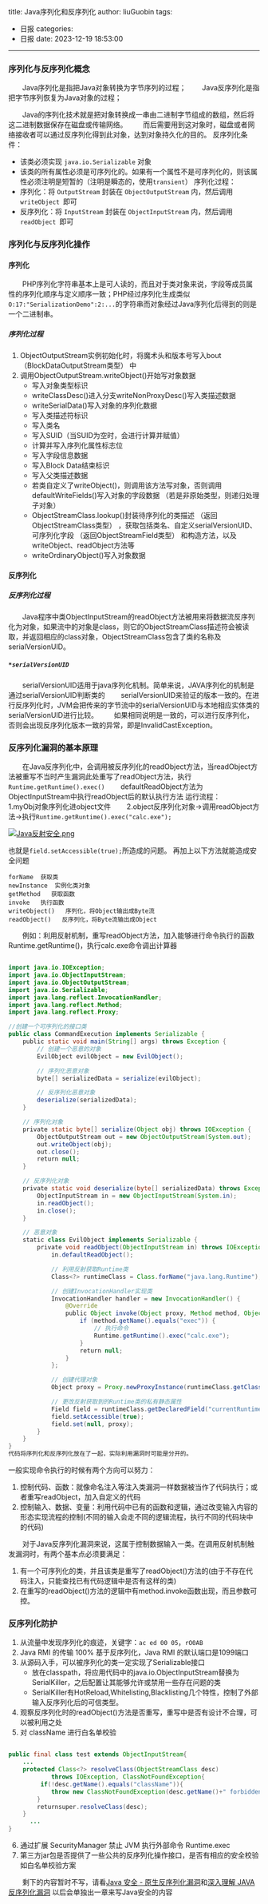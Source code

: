title: Java序列化和反序列化
author: liuGuobin
tags:
  - 日报
categories:
  - 日报
date: 2023-12-19 18:53:00
---
### 序列化与反序列化概念
  Java序列化是指把Java对象转换为字节序列的过程；
  Java反序列化是指把字节序列恢复为Java对象的过程；

  Java的序列化技术就是把对象转换成一串由二进制字节组成的数组，然后将这二进制数据保存在磁盘或传输网络。
  而后需要用到这对象时，磁盘或者网络接收者可以通过反序列化得到此对象，达到对象持久化的目的。
反序列化条件：
- 该类必须实现 `java.io.Serializable` 对象
- 该类的所有属性必须是可序列化的。如果有一个属性不是可序列化的，则该属性必须注明是短暂的（注明是瞬态的，使用`transient`）
序列化过程：
- 序列化：将 `OutputStream` 封装在 `ObjectOutputStream` 内，然后调用 `writeObject `即可
- 反序列化：将 `InputStream` 封装在 `ObjectInputStream` 内，然后调用 `readObject `即可

### 序列化与反序列化操作
#### 序列化
  PHP序列化字符串基本上是可人读的，而且对于类对象来说，字段等成员属性的序列化顺序与定义顺序一致；PHP经过序列化生成类似`O:17:"SerializationDemo":2:...`的字符串而对象经过Java序列化后得到的则是一个二进制串。
##### 序列化过程
1. ObjectOutputStream实例初始化时，将魔术头和版本号写入bout （BlockDataOutputStream类型） 中
2. 调用ObjectOutputStream.writeObject()开始写对象数据
	- 写入对象类型标识
	- writeClassDesc()进入分支writeNonProxyDesc()写入类描述数据
	- writeSerialData()写入对象的序列化数据
	- 写入类描述符标识
	- 写入类名
	- 写入SUID（当SUID为空时，会进行计算并赋值）
	- 计算并写入序列化属性标志位
	- 写入字段信息数据
	- 写入Block Data结束标识
	- 写入父类描述数据
	- 若类自定义了writeObject()，则调用该方法写对象，否则调用defaultWriteFields()写入对象的字段数据 （若是非原始类型，则递归处理子对象）
	- ObjectStreamClass.lookup()封装待序列化的类描述 （返回ObjectStreamClass类型） ，获取包括类名、自定义serialVersionUID、可序列化字段 （返回ObjectStreamField类型） 和构造方法，以及writeObject、readObject方法等
	- writeOrdinaryObject()写入对象数据

#### 反序列化
##### 反序列化过程
  Java程序中类ObjectInputStream的readObject方法被用来将数据流反序列化为对象，如果流中的对象是class，则它的ObjectStreamClass描述符会被读取，并返回相应的class对象，ObjectStreamClass包含了类的名称及serialVersionUID。

##### `*serialVersionUID`
  serialVersionUID适用于java序列化机制。简单来说，JAVA序列化的机制是通过serialVersionUID判断类的
  serialVersionUID来验证的版本一致的。在进行反序列化时，JVM会把传来的字节流中的serialVersionUID与本地相应实体类的serialVersionUID进行比较。
  如果相同说明是一致的，可以进行反序列化，否则会出现反序列化版本一致的异常，即是InvalidCastException。

### 反序列化漏洞的基本原理
  在Java反序列化中，会调用被反序列化的readObject方法，当readObject方法被重写不当时产生漏洞此处重写了readObject方法，执行`Runtime.getRuntime().exec()`
  defaultReadObject方法为ObjectInputStream中执行readObject后的默认执行方法
运行流程：
  1.myObj对象序列化进object文件
  2.object反序列化对象->调用readObject方法->执行`Runtime.getRuntime().exec("calc.exe");`


<a href="https://smms.app/image/lV8EkChBzjDSPUs" target="_blank"><img src="https://s2.loli.net/2023/12/20/lV8EkChBzjDSPUs.jpg" alt="Java反射安全.png"></a>

也就是`field.setAccessible(true);`所造成的问题。
再加上以下方法就能造成安全问题
```
forName  获取类
newInstance  实例化类对象
getMethod   获取函数
invoke   执行函数
writeObject()   序列化，将Object输出成Byte流
readObject()   反序列化，将Byte流输出成Object
```
  例如：利用反射机制，重写readObject方法，加入能够进行命令执行的函数Runtime.getRuntime()，执行calc.exe命令调出计算器

```Java

import java.io.IOException;
import java.io.ObjectInputStream;
import java.io.ObjectOutputStream;
import java.io.Serializable;
import java.lang.reflect.InvocationHandler;
import java.lang.reflect.Method;
import java.lang.reflect.Proxy;

//创建一个可序列化的接口类
public class CommandExecution implements Serializable {
    public static void main(String[] args) throws Exception {
        // 创建一个恶意的对象
        EvilObject evilObject = new EvilObject();

        // 序列化恶意对象
        byte[] serializedData = serialize(evilObject);

        // 反序列化恶意对象
        deserialize(serializedData);
    }

    // 序列化对象
    private static byte[] serialize(Object obj) throws IOException {
        ObjectOutputStream out = new ObjectOutputStream(System.out);
        out.writeObject(obj);
        out.close();
        return null;
    }

    // 反序列化对象
    private static void deserialize(byte[] serializedData) throws Exception {
        ObjectInputStream in = new ObjectInputStream(System.in);
        in.readObject();
        in.close();
    }

    // 恶意对象
    static class EvilObject implements Serializable {
        private void readObject(ObjectInputStream in) throws IOException, ClassNotFoundException {
            in.defaultReadObject();

            // 利用反射获取Runtime类
            Class<?> runtimeClass = Class.forName("java.lang.Runtime");

            // 创建InvocationHandler实现类
            InvocationHandler handler = new InvocationHandler() {
                @Override
                public Object invoke(Object proxy, Method method, Object[] args) throws Throwable {
                    if (method.getName().equals("exec")) {
                        // 执行命令
                        Runtime.getRuntime().exec("calc.exe");
                    }
                    return null;
                }
            };

            // 创建代理对象
            Object proxy = Proxy.newProxyInstance(runtimeClass.getClassLoader(), new Class<?>[]{runtimeClass}, handler);

            // 更改反射获取到的Runtime类的私有静态属性
            Field field = runtimeClass.getDeclaredField("currentRuntime");
            field.setAccessible(true);
            field.set(null, proxy);
        }
    }
}
代码将序列化和反序列化放在了一起，实际利用漏洞时可能是分开的。
```

一般实现命令执行的时候有两个方向可以努力：

1. 控制代码、函数：就像命名注入等注入类漏洞一样数据被当作了代码执行；或者重写readObject，加入自定义的代码
2. 控制输入、数据、变量：利用代码中已有的函数和逻辑，通过改变输入内容的形态实现流程的控制(不同的输入会走不同的逻辑流程，执行不同的代码块中的代码)

  对于Java反序列化漏洞来说，这属于控制数据输入一类。在调用反射机制触发漏洞时，有两个基本点必须要满足：

1. 有一个可序列化的类，并且该类是重写了readObject()方法的(由于不存在代码注入，只能查找已有代码逻辑中是否有这样的类)
2. 在重写的readObject()方法的逻辑中有method.invoke函数出现，而且参数可控。

### 反序列化防护
1. 从流量中发现序列化的痕迹，关键字：`ac ed 00 05`，`rO0AB`
2. Java RMI 的传输 100% 基于反序列化，Java RMI 的默认端口是1099端口
3. 从源码入手，可以被序列化的类一定实现了Serializable接口
   - 放在classpath，将应用代码中的java.io.ObjectInputStream替换为SerialKiller，之后配置让其能够允许或禁用一些存在问题的类
   - SerialKiller有HotReload,Whitelisting,Blacklisting几个特性，控制了外部输入反序列化后的可信类型。
4. 观察反序列化时的readObject()方法是否重写，重写中是否有设计不合理，可以被利用之处
5. 对 className 进行白名单校验

```Java

public final class test extends ObjectInputStream{
    ...
    protected Class<?> resolveClass(ObjectStreamClass desc)
            throws IOException, ClassNotFoundException{
         if(!desc.getName().equals("className")){
            throw new ClassNotFoundException(desc.getName()+" forbidden!");
        }
        returnsuper.resolveClass(desc);
    }
      ...
}
```
6. 通过扩展 SecurityManager 禁止 JVM 执行外部命令 Runtime.exec
7. 第三方jar包是否提供了一些公共的反序列化操作接口，是否有相应的安全校验如白名单校验方案

  剩下的内容暂时不写，请看[Java 安全 - 原生反序列化漏洞](https://trganda.github.io/notes/security/java/roadmap/Java-%E5%AE%89%E5%85%A8---%E5%8E%9F%E7%94%9F%E5%8F%8D%E5%BA%8F%E5%88%97%E5%8C%96%E6%BC%8F%E6%B4%9E)和[深入理解 JAVA 反序列化漏洞](https://paper.seebug.org/312/#9)
以后会单独出一章来写Java安全的内容